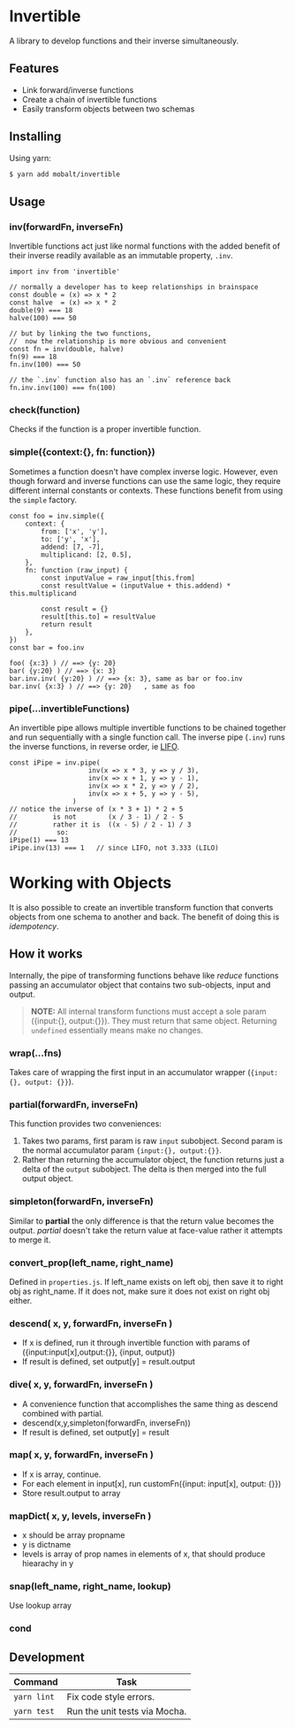 # Invertible

A library to develop functions and their inverse simultaneously.

## Features

- Link forward/inverse functions
- Create a chain of invertible functions
- Easily transform objects between two schemas

## Installing

Using yarn:

```bash
$ yarn add mobalt/invertible
```

## Usage
### inv(forwardFn, inverseFn)
Invertible functions act just like normal functions with the added benefit of
their inverse readily available as an immutable property, `.inv`.

```node
import inv from 'invertible'

// normally a developer has to keep relationships in brainspace
const double = (x) => x * 2
const halve  = (x) => x * 2
double(9) === 18
halve(100) === 50

// but by linking the two functions,
//  now the relationship is more obvious and convenient
const fn = inv(double, halve)
fn(9) === 18
fn.inv(100) === 50

// the `.inv` function also has an `.inv` reference back
fn.inv.inv(100) === fn(100)
```

### check(function)
Checks if the function is a proper invertible function.

### simple({context:{}, fn: function})
Sometimes a function doesn't have complex inverse logic. However, even though forward and inverse functions can use the same logic, they require different internal constants or contexts. These functions benefit from using the `simple` factory.

```node
const foo = inv.simple({
    context: {
        from: ['x', 'y'],
        to: ['y', 'x'],
        addend: [7, -7],
        multiplicand: [2, 0.5],
    },
    fn: function (raw_input) {
        const inputValue = raw_input[this.from]
        const resultValue = (inputValue + this.addend) * this.multiplicand

        const result = {}
        result[this.to] = resultValue
        return result
    },
})
const bar = foo.inv

foo( {x:3} ) // ==> {y: 20}
bar( {y:20} ) // ==> {x: 3}
bar.inv.inv( {y:20} ) // ==> {x: 3}, same as bar or foo.inv
bar.inv( {x:3} ) // ==> {y: 20}   , same as foo
```

### pipe(...invertibleFunctions)
An invertible pipe allows multiple invertible functions to be chained together and run sequentially with a single function call. The inverse pipe (`.inv`) runs the inverse functions, in reverse order, ie [LIFO](https://en.wikipedia.org/wiki/LIFO_(computing)).

```node
const iPipe = inv.pipe(
                    inv(x => x * 3, y => y / 3),
                    inv(x => x + 1, y => y - 1),
                    inv(x => x * 2, y => y / 2),
                    inv(x => x + 5, y => y - 5),
                )
// notice the inverse of (x * 3 + 1) * 2 + 5
//         is not        (x / 3 - 1) / 2 - 5
//         rather it is  ((x - 5) / 2 - 1) / 3
//          so:
iPipe(1) === 13
iPipe.inv(13) === 1   // since LIFO, not 3.333 (LILO)
```


# Working with Objects
It is also possible to create an invertible transform function that converts
objects from one schema to another and back. The benefit of doing this is
*idempotency*.

## How it works
Internally, the pipe of transforming functions behave like *reduce* functions
passing an accumulator object that contains two sub-objects, input and output.
> **NOTE:** All internal transform functions must accept a sole param
({input:{}, output:{}}). They must return that same object. Returning `undefined`
essentially means make no changes.

### wrap(...fns)
Takes care of wrapping the first input in an accumulator wrapper
(`{input: {}, output: {}}`).

### partial(forwardFn, inverseFn)
This function provides two conveniences:
1. Takes two params, first param is raw `input` subobject. Second param is the normal accumulator param `{input:{}, output:{}}`.
2. Rather than returning the accumulator object, the function returns just a delta of the `output` subobject. The delta is then merged into the full output object.

### simpleton(forwardFn, inverseFn)
Similar to **partial** the only difference is that the return value becomes
the output. *partial* doesn't take the return value at face-value rather it
attempts to merge it.

### convert_prop(left_name, right_name)
Defined in `properties.js`.
If left_name exists on left obj, then save it to right obj as right_name.
If it does not, make sure it does not exist on right obj either.

### descend( x, y, forwardFn, inverseFn )
* If x is defined, run it through invertible function with params of ({input:input[x],output:{}}, {input, output})
* If result is defined, set output[y] = result.output

### dive( x, y, forwardFn, inverseFn )
* A convenience function that accomplishes the same thing as descend combined with partial.
* descend(x,y,simpleton(forwardFn, inverseFn))
* If result is defined, set output[y] = result

### map( x, y, forwardFn, inverseFn )
* If x is array, continue.
* For each element in input[x], run customFn({input: input[x], output: {}})
* Store result.output to array

### mapDict( x, y, levels, inverseFn )
* x should be array propname
* y is dictname
* levels is array of prop names in elements of x, that should produce hiearachy in y

### snap(left_name, right_name, lookup)
Use lookup array

### cond

## Development

| Command     | Task                          |
| ----------- | ----------------------------- |
| `yarn lint` | Fix code style errors.        |
| `yarn test` | Run the unit tests via Mocha. |
